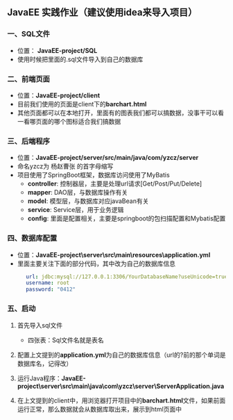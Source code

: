 ## JavaEE 实践作业（建议使用idea来导入项目）

### 一、SQL文件
* 位置： **JavaEE-project/SQL**
* 使用时候把里面的.sql文件导入到自己的数据库

### 二、前端页面
* 位置：**JavaEE-project/client**
* 目前我们使用的页面是client下的**barchart.html**
* 其他页面都可以在本地打开，里面有的图表我们都可以搞数据，没事干可以看一看哪页面的哪个图标适合我们搞数据

### 三、后端程序
* 位置：**JavaEE-project/server/src/main/java/com/yzcz/server**
* 命名yzcz为 杨赵曹张 的首字母缩写
* 项目使用了SpringBoot框架，数据库访问使用了MyBatis
    - **controller**: 控制器层，主要是处理url请求[Get/Post/Put/Delete]
    - **mapper**: DAO层，与数据库操作有关
    - **model**: 模型层，与数据库对应javaBean有关
    - **service**: Service层，用于业务逻辑
    - **config**: 里面是配置相关，主要是springboot的包扫描配置和Mybatis配置

### 四、数据库配置
* 位置：**JavaEE-project\server\src\main\resources\application.yml**
* 里面主要关注下面的部分代码，其中改为自己的数据库信息
```yaml
      url: jdbc:mysql://127.0.0.1:3306/YourDatabaseName?useUnicode=true&characterEncoding=utf-8&useSSL=false&serverTimezone=UTC
      username: root
      password: "0412"
```

### 五、启动
1. 首先导入sql文件
    - 四张表：Sql文件名就是表名

2. 配置上文提到的**application.yml**为自己的数据库信息（url的?前的那个单词是数据库名，记得改）

3. 运行Java程序：**JavaEE-project\server\src\main\java\com\yzcz\server\ServerApplication.java**
    
4. 在上文提到的client中，用浏览器打开项目中的**barchart.html**文件，如果前面运行正常，那么数据就会从数据库取出来，展示到html页面中



